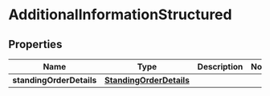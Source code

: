# AdditionalInformationStructured

## Properties
Name | Type | Description | Notes
------------ | ------------- | ------------- | -------------
**standingOrderDetails** | [**StandingOrderDetails**](StandingOrderDetails.md) |  | 
